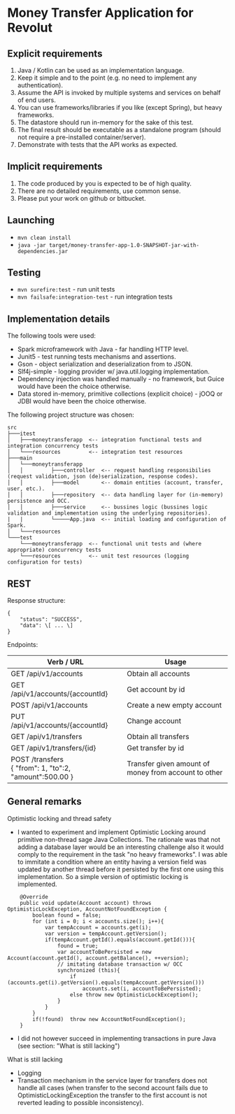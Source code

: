 # Money Transfer Application for Revolut

## Explicit requirements
1. Java / Kotlin can be used as an implementation language.
2. Keep it simple and to the point (e.g. no need to implement any authentication).
3. Assume the API is invoked by multiple systems and services on behalf of end users.
4. You can use frameworks/libraries if you like (except Spring), but heavy frameworks.
5. The datastore should run in-memory for the sake of this test.
6. The final result should be executable as a standalone program (should not require a pre-installed container/server).
7. Demonstrate with tests that the API works as expected.

## Implicit requirements
1. The code produced by you is expected to be of high quality.
2. There are no detailed requirements, use common sense.
3. Please put your work on github or bitbucket.

## Launching
- `mvn clean install`
- `java -jar target/money-transfer-app-1.0-SNAPSHOT-jar-with-dependencies.jar`

## Testing
- `mvn surefire:test` - run unit tests
- `mvn failsafe:integration-test` - run integration tests

## Implementation details

The following tools were used:
- Spark microframework with Java - far handling HTTP level.
- Junit5 - test running tests mechanisms and assertions.
- Gson - object serialization and deserialization from to JSON.
- Slf4j-simple - logging provider w/ java.util.logging implementation.
- Dependency injection was handled manually - no framework, but Guice would have been the choice otherwise.
- Data stored in-memory, primitive collections (explicit choice) - jOOQ or JDBI would have been the choice otherwise. 

The following project structure was chosen:
```
src
├───itest
│   ├───moneytransferapp  <-- integration functional tests and integration concurrency tests
│   └───resources         <-- integration test resources
├───main
│   └───moneytransferapp
│   │         ├───controller  <-- request handling responsibilies (request validation, json (de)serialization, response codes).
│   │         ├───model       <-- domain entities (account, transfer, user, etc.).
│   │         ├───repository  <-- data handling layer for (in-memory) persistence and OCC.
│   │         ├───service     <-- bussines logic (bussines logic validation and implementation using the underlying repositories).
|   |         └─────App.java  <-- initial loading and configuration of Spark.
│   └───resources
└───test
    └───moneytransferapp  <-- functional unit tests and (where appropriate) concurrency tests
    └───resources         <-- unit test resources (logging configuration for tests)
```

## REST 
Response structure:
```
{
    "status": "SUCCESS",
    "data": \[ ... \]
}
```
Endpoints:

| Verb / URL                        | Usage               |
| ----------------------------------|---------------------|
| GET  /api/v1/accounts             | Obtain all accounts |
| GET  /api/v1/accounts/{accountId} | Get account by id   |
| POST /api/v1/accounts             | Create a new empty account |
| PUT  /api/v1/accounts/{accountId} | Change account |
| GET  /api/v1/transfers            | Obtain all transfers |
| GET  /api/v1/transfers/{id}       | Get transfer by id  |
| POST /transfers <br>{ "from": 1, "to":2, "amount":500.00 } | Transfer given amount of money from account to other

## General remarks
Optimistic locking and thread safety
- I wanted to experiment and implement Optimistic Locking around primitive non-thread sage Java Collections. The rationale was that not adding a database layer would be an interesting challenge also it would comply to the requirement in the task "no heavy frameworks". I was able to immitate a condition where an entity having a version field was updated by another thread before it persisted by the first one using this implementation. So a simple version of optimistic locking is implemented.
```
    @Override
    public void update(Account account) throws OptimisticLockException, AccountNotFoundException {
        boolean found = false;
        for (int i = 0; i < accounts.size(); i++){
            var tempAccount = accounts.get(i);
            var version = tempAccount.getVersion();
            if(tempAccount.getId().equals(account.getId())){
                found = true;
                var accountToBePersisted = new Account(account.getId(), account.getBalance(), ++version);
                // imitating database transaction w/ OCC
                synchronized (this){
                    if (accounts.get(i).getVersion().equals(tempAccount.getVersion()))
                        accounts.set(i, accountToBePersisted);
                    else throw new OptimisticLockException();
                }
            }
        }
        if(!found)  throw new AccountNotFoundException();
    }
 ```
 - I did not however succeed in implementing transactions in pure Java (see section: "What is still lacking")

What is still lacking
- Logging
- Transaction mechanism in the service layer for transfers does not handle all cases (when transfer to the second account fails due to OptimisticLockingException the transfer to the first account is not reverted leading to possible inconsistency).
